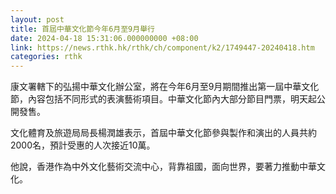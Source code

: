 ```yaml
---
layout: post
title: 首屆中華文化節今年6月至9月舉行
date: 2024-04-18 15:31:06.000000000 +08:00
link: https://news.rthk.hk/rthk/ch/component/k2/1749447-20240418.htm
categories: rthk
---
```


康文署轄下的弘揚中華文化辦公室，將在今年6月至9月期間推出第一屆中華文化節，內容包括不同形式的表演藝術項目。中華文化節內大部分節目門票，明天起公開發售。

文化體育及旅遊局局長楊潤雄表示，首屆中華文化節參與製作和演出的人員共約2000名，預計受惠的人次接近10萬。

他說，香港作為中外文化藝術交流中心，背靠祖國，面向世界，要著力推動中華文化。
